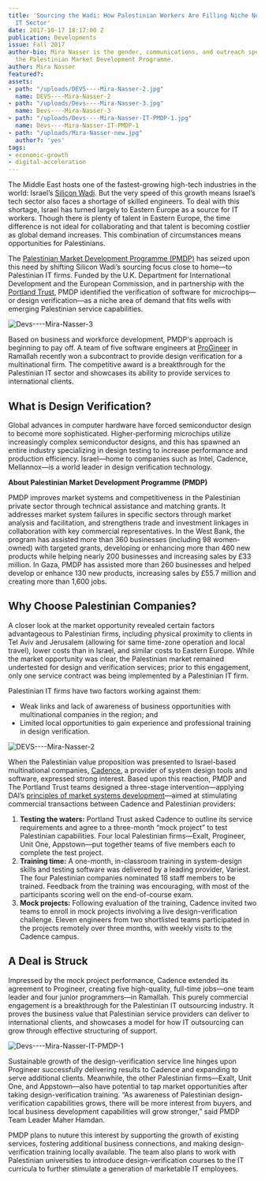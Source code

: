 ```yaml
---
title: 'Sourcing the Wadi: How Palestinian Workers Are Filling Niche Needs in Israel’s
  IT Sector'
date: 2017-10-17 18:17:00 Z
publication: Developments
issue: Fall 2017
author-bio: Mira Nasser is the gender, communications, and outreach specialist for
  the Palestinian Market Development Programme.
author: Mira Nasser
featured?: 
assets:
- path: "/uploads/DEVS----Mira-Nasser-2.jpg"
  name: DEVS----Mira-Nasser-2
- path: "/uploads/Devs----Mira-Nasser-3.jpg"
  name: Devs----Mira-Nasser-3
- path: "/uploads/Devs----Mira-Nasser-IT-PMDP-1.jpg"
  name: Devs----Mira-Nasser-IT-PMDP-1
- path: "/uploads/Mira-Nasser-new.jpg"
  author?: 'yes'
tags:
- economic-growth
- digital-acceleration
---
```


The Middle East hosts one of the fastest-growing high-tech industries in the world: Israel’s [Silicon Wadi](https://www.cnbc.com/2017/05/15/israels-high-tech-sector-is-thriving-and-now-china-wants-in-on-the-action.html). But the very speed of this growth means Israel’s tech sector also faces a shortage of skilled engineers. To deal with this shortage, Israel has turned largely to Eastern Europe as a source for IT workers. Though there is plenty of talent in Eastern Europe, the time difference is not ideal for collaborating and that talent is becoming costlier as global demand increases. This combination of circumstances means opportunities for Palestinians.




The [Palestinian Market Development Programme (PMDP)](https://www.dai.com/our-work/projects/palestinian-market-development-programme-pmdp) has seized upon this need by shifting Silicon Wadi’s sourcing focus close to home—to Palestinian IT firms. Funded by the U.K. Department for International Development and the European Commission, and in partnership with the [Portland Trust](http://www.portlandtrust.org/), PMDP identified the verification of software for microchips—or design verification—as a niche area of demand that fits wells with emerging Palestinian service capabilities.

![Devs----Mira-Nasser-3](/uploads/Devs----Mira-Nasser-3.jpg "The software engineer team at ProGineer in Ramallah that won a subcontract to provide design verification.") 

Based on business and workforce development, PMDP's approach is beginning to pay off. A team of five software engineers at [ProGineer](http://www.progineer.net/) in Ramallah recently won a subcontract to provide design verification for a multinational firm. The competitive award is a breakthrough for the Palestinian IT sector and showcases its ability to provide services to international clients. 

## What is Design Verification?

Global advances in computer hardware have forced semiconductor design to become more sophisticated. Higher-performing microchips utilize increasingly complex semiconductor designs, and this has spawned an entire industry specializing in design testing to increase performance and production efficiency. Israel—home to companies such as Intel, Cadence, Mellannox—is a world leader in design verification technology. 

<aside><p><strong>About Palestinian Market Development Programme (PMDP)</strong></p>
<p>PMDP improves market systems and competitiveness in the Palestinian private sector through technical assistance and matching grants. It addresses market system failures in specific sectors through market analysis and facilitation, and strengthens trade and investment linkages in collaboration with key commercial representatives. In the West Bank, the program has assisted more than 360 businesses (including 98 women-owned) with targeted grants, developing or enhancing more than 460 new products while helping nearly 200 businesses and increasing sales by £33 million. In Gaza, PMDP has assisted more than 260 businesses and helped develop or enhance 130 new products, increasing sales by £55.7 million and creating more than 1,600 jobs.</p>
</aside>

## Why Choose Palestinian Companies? 

A closer look at the market opportunity revealed certain factors advantageous to Palestinian firms, including physical proximity to clients in Tel Aviv and Jerusalem (allowing for same time-zone operation and local travel), lower costs than in Israel, and similar costs to Eastern Europe. While the market opportunity was clear, the Palestinian market  remained undertested for design and verification services; prior to this engagement, only one service contract was being implemented by a Palestinian IT firm.

Palestinian IT firms have two factors working against them:

* Weak links and lack of awareness of business opportunities with multinational companies in the region; and
* Limited local opportunities to gain experience and professional training in design verification.

![DEVS----Mira-Nasser-2](/uploads/DEVS----Mira-Nasser-2.jpg "Design-verification training under the Palestinian Market Development Programme included technical and practical components.") 

When the Palestinian value proposition was presented to Israel-based multinational companies, [Cadence](https://www.cadence.com/), a provider of system design tools and software, expressed strong interest. Based upon this reaction, PMDP and The Portland Trust teams designed a three-stage intervention—applying DAI’s [principles of market systems development](https://www.dai.com/news/new-primer-market-systems-development-available)—aimed at stimulating commercial transactions between Cadence and Palestinian providers: 

1. **Testing the waters:** Portland Trust asked Cadence to outline its service requirements and agree to a three-month “mock project” to test Palestinian capabilities. Four local Palestinian firms—Exalt, Progineer, Unit One, Appstown—put together teams of five members each to complete the test project. 
2. **Training time:** A one-month, in-classroom training in system-design skills and testing software was delivered by a leading provider, Variest. The four Palestinian companies nominated 18 staff members to be trained. Feedback from the training was encouraging, with most of the participants scoring well on the end-of-course exam.
3. **Mock projects:** Following evaluation of the training, Cadence invited two teams to enroll in mock projects involving a live design-verification challenge. Eleven engineers from two shortlisted teams participated in the projects remotely over three months, with weekly visits to the Cadence campus.

## A Deal is Struck

Impressed by the mock project performance, Cadence extended its agreement to Progineer, creating five high-quality, full-time jobs—one team leader and four junior programmers—in Ramallah. This purely commercial engagement is a breakthrough for the Palestinian IT outsourcing industry. It proves the business value that Palestinian service providers can deliver to international clients, and showcases a model for how IT outsourcing can grow through effective structuring of support.

![Devs----Mira-Nasser-IT-PMDP-1](/uploads/Devs----Mira-Nasser-IT-PMDP-1.jpg "Group photo of the design-verification trainees under the Palestinian Market Development Programme.") 

Sustainable growth of the design-verification service line hinges upon Progineer successfully delivering results to Cadence and expanding to serve additional clients. Meanwhile, the other Palestinian firms—Exalt, Unit One, and Appstown—also have potential to tap market opportunities after taking design-verification training. “As awareness of Palestinian design-verification capabilities grows, there will be more interest from buyers, and local business development capabilities will grow stronger,” said PMDP Team Leader Maher Hamdan.

PMDP plans to nuture this interest by supporting the growth of existing services, fostering additional business connections, and making design-verification training locally available. The team also plans to work with Palestinian universities to introduce design-verification courses to the IT curricula to further stimulate a generation of marketable IT employees.
